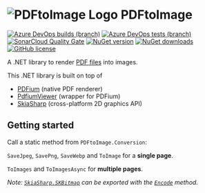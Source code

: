 # ![PDFtoImage Logo](https://raw.githubusercontent.com/sungaila/PDFtoImage/master/etc/Icon_64.png) PDFtoImage

[![Azure DevOps builds (branch)](https://img.shields.io/azure-devops/build/sungaila/dab6d897-d625-40f2-a97a-e985a543e393/5/master?style=flat-square)](https://dev.azure.com/sungaila/PDFtoImage/_build/latest?definitionId=5&branchName=master)
[![Azure DevOps tests (branch)](https://img.shields.io/azure-devops/tests/sungaila/PDFtoImage/5/master?style=flat-square)](https://dev.azure.com/sungaila/PDFtoImage/_build/latest?definitionId=5&branchName=master)
[![SonarCloud Quality Gate](https://img.shields.io/sonar/quality_gate/sungaila_PDFtoImage?server=https%3A%2F%2Fsonarcloud.io&style=flat-square)](https://sonarcloud.io/dashboard?id=sungaila_PDFtoImage)
[![NuGet version](https://img.shields.io/nuget/v/PDFtoImage.svg?style=flat-square)](https://www.nuget.org/packages/PDFtoImage/)
[![NuGet downloads](https://img.shields.io/nuget/dt/PDFtoImage.svg?style=flat-square)](https://www.nuget.org/packages/PDFtoImage/)
[![GitHub license](https://img.shields.io/github/license/sungaila/PDFtoImage?style=flat-square)](https://github.com/sungaila/PDFtoImage/blob/master/LICENSE)

A .NET library to render [PDF files](https://en.wikipedia.org/wiki/PDF) into images.

This .NET library is built on top of
* [PDFium](https://pdfium.googlesource.com/pdfium/) (native PDF renderer)
* [PdfiumViewer](https://github.com/pvginkel/PdfiumViewer) (wrapper for PDFium)
* [SkiaSharp](https://github.com/mono/SkiaSharp) (cross-platform 2D graphics API)

## Getting started
Call a static method from `PDFtoImage.Conversion`:

`SaveJpeg`, `SavePng`, `SaveWebp` and `ToImage` for a **single page**.

`ToImages` and `ToImagesAsync` for **multiple pages**.

*Note: [`SkiaSharp.SKBitmap`](https://docs.microsoft.com/en-us/dotnet/api/skiasharp.skbitmap) can be exported with the [`Encode`](https://docs.microsoft.com/en-us/dotnet/api/skiasharp.skbitmap.encode?SkiaSharp_SKBitmap_Encode_System_IO_Stream_SkiaSharp_SKEncodedImageFormat_System_Int32_) method.*